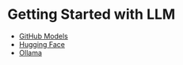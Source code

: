 # Getting Started with LLM

- [GitHub Models](github-models.md)
- [Hugging Face](hugging-face.md)
- [Ollama](ollama.md)